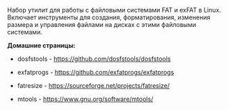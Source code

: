 Набор утилит для работы с файловыми системами FAT и exFAT в Linux.
Включает инструменты для создания, форматирования, изменения размера и управления файлами на дисках с этими файловыми системами.

**Домашние страницы:**

  * dosfstools - <https://github.com/dosfstools/dosfstools>

  * exfatprogs - <https://github.com/exfatprogs/exfatprogs>

  * fatresize - <https://sourceforge.net/projects/fatresize/>

  * mtools - <https://www.gnu.org/software/mtools/>
